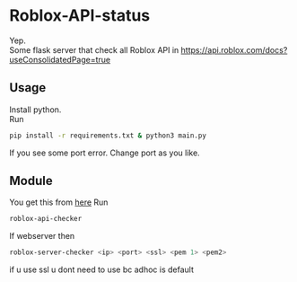 # Roblox-API-status
Yep.  
Some flask server that check all Roblox API in 
https://api.roblox.com/docs?useConsolidatedPage=true  
## Usage
Install python.  
Run
```bash
pip install -r requirements.txt & python3 main.py
```
If you see some port error. Change port as you like.
## Module
You get this from [here](https://pypi.org/project/roblox-api-checker)
Run
```bash
roblox-api-checker
```
If webserver then
```bash
roblox-server-checker <ip> <port> <ssl> <pem 1> <pem2>
```
if u use ssl u dont need to use bc adhoc is default
